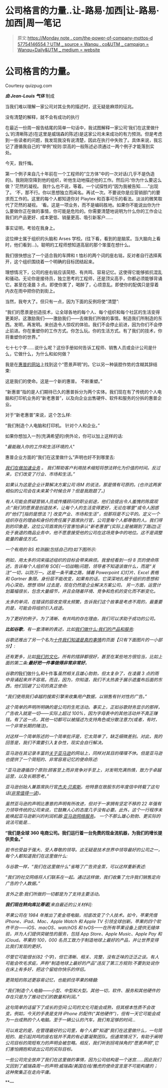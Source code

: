 # 公司格言的力量..让-路易·加西|让-路易·加西|周一笔记

> 原文:[https://Monday note . com/the-power-of-company-mottos-d 57754146554？UTM _ source = Wanqu . co&UTM _ campaign = Wanqu+Daily&UTM _ medium = website](https://mondaynote.com/the-power-of-company-mottoes-d57754146554?utm_source=wanqu.co&utm_campaign=Wanqu+Daily&utm_medium=website)

# 公司格言的力量。



Courtesy quizpug.com



***由 Jean-Louis 气体*** 制成

当我们难以理解一家公司对其业务的描述时，这无疑是麻烦的征兆。

没有清楚的解释，就不会有成功的执行

在最近一份周一报告结尾的简单一句话中，我试图解释一家公司‘我们在这里做什么’的清晰陈述(在这里是威瑞森的陈述)是这家公司未来成功的有力预测。但是考虑到一些读者的问题，我发现我没有说清楚，因此在执行中失败了。具体来说，我忘记了遵循我自己的“举例”规则:崇高的一般陈述必须通过一两个例子才能落到实处。

今天，我忏悔。

第一个例子来自几十年前在一个工程师的“立方体”中的一次对话(几乎不是伪造的)。我刚刚空降到他的组织，听他生动地描述他的工作。然后问:‘你为什么要这么做？’茫然的凝视。
我什么也不说，等着。一个试探性的“因为我被告知……”出现了。
‘不，那不行。你以思想独立而闻名。再试一次。不要说你是应营销部门的要求而工作的。这里的每个人都知道你对 Playtex 和百事可乐的看法。淡淡的微笑取代了茫然的凝视。
‘看。这是一项业务，而不是编码胜地。如果你不能说出你为什么要做你正在做的事情，你可能是危险的。你需要清楚地说明为什么你的工作会让我们的产品更好、成本更低、销量更高、吸引新客户……

事实证明，考验在我身上。

这位绅士属于组织的头脑和 Arses 学校。(往下看，看到的是脑浆。当大脑向上看时，他们看到…)。聪明的工程师想知道高层的那个笨蛋在想什么。

我们很快想出了一个适合我的车牌和 t 恤衫的两个词的座右铭，反对者自行选择离开，这个组织围绕着一个明确的目标团结起来。

理想情况下，公司的座右铭应该简短、有共鸣、容易记忆。这使得它能够抵抗混乱和骚动。无论你是接待员，独立思考的工程师，还是顶尖高手，你都必须能够背诵它。甚至在凌晨 3 点。即使你累了，喝醉了，心烦意乱。即使你的配偶只是穿着内衣在雨中把你扔到街上。

当然，我夸大了。但只有一点，因为下面的反例将使“清楚”:

“我们的愿景是创造技术，让全球各地的每个人、每个组织和每个社区的生活变得更美好。这激励我们——激励我们——去做我们所做的事情。制造我们所制造的东西。发明，再发明。来创造令人惊叹的体验。我们不会停止前进，因为你们不会停止前进。你在重塑你的工作方式。你怎么玩。你的生活方式。有了我们的技术，你将重塑你的世界。”

七十七个字……说什么呢？这份手册如何告诉工程师、销售人员或会计公司是什么，它做什么，为什么和如何做？

我是在[惠普的网站](http://www8.hp.com/us/en/hp-information/index.html)上找到这个“愿景声明”的。它以另一种装腔作势的含糊其辞结束:

这是我们的使命。这是一个新的惠普。
不断重塑。”

“新惠普”指的是人们期待已久的惠普拆分为两个实体。我们现在有了传统的个人电脑和打印机业务的“新老惠普”，以及向企业出售硬件、软件和服务的分拆的惠普企业。

对于“新老惠普”来说，这个怎么样:

“我们制造个人电脑和打印机。
针对个人和企业。”

如果你想加入一剂(充满希望的)例外论，你可以加上这样的话:

"*最能融入你的工作和生活环境的人*"

惠普企业方面的“我们在这里做什么”声明也好不到哪里去:

*[*我们在做加速业务*](https://www.hpe.com/us/en/solutions.html) *。
我们帮助客户利用技术缩短将想法转化为价值的时间。反过来，它们改变了行业、市场和生活。”**

*如果认为这是企业计算解决方案公司 IBM 的说法，那是情有可原的。(也许这两家相似的公司会在未来某个时候合并？但是我跑题了。)*

*有人可能会质疑营销人员或传播顾问的职业前途，他们会提出令人羞愧的陈腐观点:“我们的愿景是创造技术，让每个人的生活变得更好，无论在哪里”或令人困惑的“*他们*”[指的是想法？] *改变产业、市场和生活*”，但那将是不公平的。定义一个组织存在的理由和身份的责任属于首席执行官，公司里每个人都尊敬的人。我们得到的印象是，这位公司首席执行官害怕承认“新老惠普”(实际上是被踢到了路边)正处于衰退的商品业务中，他不愿意接受他的公司在这场竞争中的地位。这不是调整能量的最佳方式。*

*一个有用的 BS 检测器(包括自己的)如下图所示:*



*例如，用太多的词来描述组织的目标会带来麻烦。我曾经看到一份 8 页的使命陈述，告诉每个人组织有 SOE(一切战略)问题，领导者不知道该做什么，而是“关注”一切，以防万一。这是一条平庸之路，铺着 Powerpoint 幻灯片、Excel 表格和 Gartner 象限。身份层不能改变，如果有的话，它深深地扎根于组织的思想和内心深处。想想 IBM 过去是，现在仍然是企业解决方案公司。
另一方面，运营计划篇幅很长，包含大量细节，并且会随着环境、竞争和危机的变化而不断变化。*

*太多的单词，在错误的层改变得太频繁，告诉我们这个故事是考虑不周的，最重要的是，可能会将组织引入歧途。*

*为了更好的例子，为了清晰、有共鸣的存在理由，我们可以求助于成功的公司。*

***比如谷歌**，有一套清晰的表述，比如[我们做什么:我们的产品和服务](https://www.google.com/intl/en/about/company/products/):*



*谷歌还推出了另一个名为[十件我们知道是真的事情](https://www.google.com/intl/en/about/company/philosophy/)的页面【只有下面图片的一小部分】:*



*还有更多，比如[我们的文化](https://www.google.com/intl/en/about/company/facts/culture/)。所有的措辞都很好，甚至在某些地方很恰当，比如上面的第二条:**最好把一件事做得非常非常好**。*

*谷歌的*我们做什么*和*十件事*虽然相关且雄心勃勃，但太复杂了，在凌晨 3 点的雨中背诵起来并不容易。而且，因为，你知道，我们不太热衷于展示遮羞布后面的东西，他们回避了公司的真正使命:*

*“我们使用我们卓越的搜索引擎来收集用户数据，以销售有针对性的广告。”*

*这个简单的声明所明确的是公司的生死活动。事实上，正如谷歌财务显示的那样，广告收入就是一切——实际上超过 100%，因为字母表中的其他活动并不真正赚钱。有了这一点，其他一切都可以被描述为支持角色或分散注意力(或者，有时，一个非常长期的赌注)。*

*对这样一个简单陈述的一个简单批评是，它太简单了，缺乏细微差别。对此，我的回答是，我们不需要引入复杂性，现实会自行解决。*

*亚马逊在其记录丰富的[关于亚马逊](https://www.amazon.com/p/feature/rzekmvyjojcp6uc)的网站上，同样对其目的喋喋不休。但是亚马逊也提供了一个简短的、非常容易记忆的使命陈述:*

*“亚马逊遵循四个原则:顾客至上而非竞争对手至上，对发明充满热情，致力于卓越运营，以及长期思考。”*

*亚马逊创始人兼首席执行官[杰夫·贝索斯](https://en.wikipedia.org/wiki/Jeff_Bezos)。他特意在致股东的年度信中转载了这句话([非常值得一读](https://www.sec.gov/Archives/edgar/data/1018724/000119312516530910/d168744dex991.htm))。*

*虽然亚马逊的声明比惠普的声明有所改进，但对于一家拥有坚定不移的 22 年强有力领导传统的公司来说，它鼓舞人心的态度几乎没有必要。此外，这个一行程序未能唤起亚马逊新兴的利润机器:[亚马逊网络服务](https://en.wikipedia.org/wiki/Amazon_Web_Services)。
一个不那么雄心勃勃、更实际的说法可能是…*

**“我们是全球 360 电商公司。我们运行着一台免费的现金流机器，为我们的增长提供资金。”**

*脸书也受益于强大、受人尊敬的领导。这无疑是技术世界中领导最好的公司之一，每个人都知道我们在这里做什么:*



*与谷歌一样，“我们在这里做什么”省略了广告资金泵，可以这样重新表述:*

*“我们的社交网络将人们联系在一起。通过这样做，我们收集了允许我们销售定向广告的个人数据。”*

*言外之意:我们所做的一切都是为了支持主要活动。*

***我们现在转向库比蒂诺**[来自最近的公关材料]:*

*苹果公司在 1984 年推出了麦金塔电脑，彻底改变了个人技术。如今，苹果凭借 iPhone、iPad、Mac、Apple Watch 和 Apple TV 引领全球创新。苹果的四个软件平台——iOS、macOS、watchOS 和 tvOS——在所有苹果设备上提供无缝体验，并为人们提供突破性的服务，包括 App Store、Apple Music、Apple Pay 和 iCloud。苹果的 100，000 名员工致力于制造地球上最好的产品，并让世界变得比我们发现的更好。*

*尽管它可能很长(82 个字)，但它清晰、相关、完整，没有乏味的泛泛之谈。有人可能会吹毛求疵，声称“制造地球上最好的产品”违反了第三方规则:不要到处说你在床上有多好，把这个留给你快乐的伴侣。*

*更简短的陈述更容易记忆，也能抓住苹果的精髓:*

*“我们制造个人电脑——小型、中型和大型。其他一切，软件、服务和其他硬件的存在只是为了推动它们的数量和利润。”*

*这句简单的话留下了成长的空间:公司的文化可能会成熟，但其根本性质不会改变。例如，今天的手表是支持 iPhone 的配件(“其他硬件”)，但有一天它可能会成为一台成熟的个人电脑。至于一辆公认的汽车，我们有足够的时间…*

*可以肯定的是，在管理最好的公司里，每个人都“知道”我们在这里做什么，一句简短的、能引起共鸣的座右铭并不真的有必要凝聚团队。但通常情况下，有助于阐明公司目标的简短有力的声明会被忽略。相反，我们听到拐弯抹角的“愿景声明”,它们害怕拥抱和说出公司的实际目标。*

*一些公司完全放弃了我们在这里做的事情，因为公司结构是一个迷宫……因此我们又回到了威瑞森周一的声明:威瑞森/美国在线/雅虎的使命宣言是不可能构建的；这种聚集正在走向平庸。*

**—*[](mailto:jlg@mondaynote.com)*







